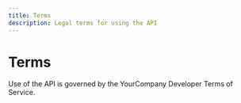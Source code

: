 ```yaml
---
title: Terms
description: Legal terms for using the API
---
```


# Terms

Use of the API is governed by the YourCompany Developer Terms of Service.
